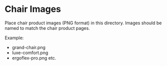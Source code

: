 # Chair Images

Place chair product images (PNG format) in this directory.
Images should be named to match the chair product pages.

Example:
- grand-chair.png
- luxe-comfort.png
- ergoflex-pro.png
etc.
